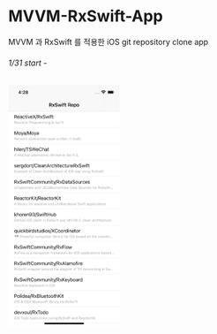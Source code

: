 # MVVM-RxSwift-App
MVVM 과 RxSwift 를 적용한 iOS git repository clone app 

###### 1/31 start -



<img src="https://github.com/LeeGitaek/MVVM-RxSwift-App/blob/main/screen.png" width="40%" title="px(픽셀) 크기 설정" alt="RubberDuck"></img>
